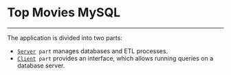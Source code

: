 # Top Movies MySQL
---
 The application is divided into two parts:

- [`Server`](https://bitbucket.org/coherentprojects/coherent-training-dmitry-skrobat/src/master/top-movies-sql/server/)` part` manages databases and ETL processes.
- [`Client`](https://bitbucket.org/coherentprojects/coherent-training-dmitry-skrobat/src/master/top-movies-sql/client/)` part` provides an interface, which allows running queries on a database server.